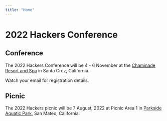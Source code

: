 ```yaml
---
title: "Home"
---
```


# 2022 Hackers Conference 

## Conference

The 2022 Hackers Conference will be 4 - 6 November at the [Chaminade Resort and Spa](https://www.chaminade.com/) in Santa Cruz, California.

Watch your email for registration details.

## Picnic

The 2022 Hackers picnic will be 7 August, 2022 at Picnic Area 1 in [Parkside Aquatic Park](https://www.cityofsanmateo.org/3340/Parkside-Aquatic-Park), San Mateo, California.